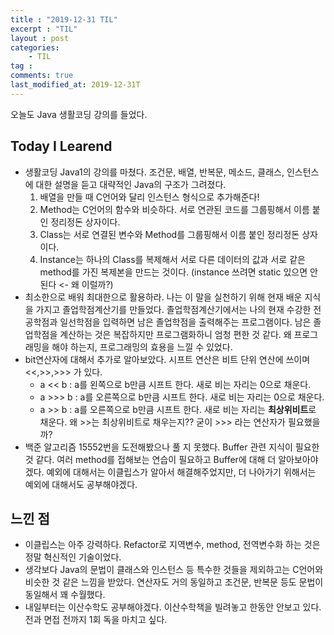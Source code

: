```yaml
---
title : "2019-12-31 TIL"
excerpt : "TIL"
layout : post
categories:
    - TIL
tag :
comments: true
last_modified_at: 2019-12-31T
---
```


오늘도 Java 생활코딩 강의를 들었다.

## Today I Learend 
* 생활코딩 Java1의 강의를 마쳤다. 조건문, 배열, 반복문, 메소드, 클래스, 인스턴스에 대한 설명을 듣고 대략적인 Java의 구조가 그려졌다.
    1. 배열을 만들 때 C언어와 달리 인스턴스 형식으로 추가해준다!
    2. Method는 C언어의 함수와 비슷하다. 서로 연관된 코드를 그룹핑해서 이름 붙인 정리정돈 상자이다.
    3. Class는 서로 연결된 변수와 Method를 그룹핑해서 이름 붙인 정리정돈 상자이다.
    4. Instance는 하나의 Class를 복제해서 서로 다른 데이터의 값과 서로 같은 method를 가진 복제본을 만드는 것이다. (instance 쓰려면 static 있으면 안 된다 <- 왜 이럴까?)
* 최소한으로 배워 최대한으로 활용하라. 나는 이 말을 실천하기 위해 현재 배운 지식을 가지고 졸업학점계산기를 만들었다. 졸업학점계산기에서는 나의 현재 수강한 전공학점과 일선학점을 입력하면 남은 졸업학점을 출력해주는 프로그램이다. 남은 졸업학점을 계산하는 것은 복잡하지만 프로그램화하니 엄청 편한 것 같다. 왜 프로그래밍을 해야 하는지, 프로그래밍의 효용을 느낄 수 있었다.
* bit연산자에 대해서 추가로 알아보았다. 시프트 연산은 비트 단위 연산에 쓰이며 <<,>>,>>> 가 있다. 
    * a << b : a를 왼쪽으로 b만큼 시프트 한다. 새로 비는 자리는 0으로 채운다.
    * a >>> b : a를 오른쪽으로 b만큼 시프트 한다. 새로 비는 자리는 0으로 채운다.
    * a >> b : a를 오른쪽으로 b만큼 시프트 한다. 새로 비는 자리는 **최상위비트**로 채운다.
    왜 >>는 최상위비트로 채우는지?? 굳이 >>> 라는 연산자가 필요했을까?
* 백준 알고리즘 15552번을 도전해봤으나 풀 지 못했다. Buffer 관련 지식이 필요한 것 같다. 여러 method를 접해보는 연습이 필요하고 Buffer에 대해 더 알아보아야겠다. 예외에 대해서는 이클립스가 알아서 해결해주었지만, 더 나아가기 위해서는 예외에 대해서도 공부해야겠다.


## 느낀 점
 * 이클립스는 아주 강력하다. Refactor로 지역변수, method, 전역변수화 하는 것은 정말 혁신적인 기술이었다.
 * 생각보다 Java의 문법이 클래스와 인스턴스 등 특수한 것들을 제외하고는 C언어와 비슷한 것 같은 느낌을 받았다. 연산자도 거의 동일하고 조건문, 반복문 등도 문법이 동일해서 꽤 수월했다.
 * 내일부터는 이산수학도 공부해야겠다. 이산수학책을 빌려놓고 한동안 안보고 있다. 전과 면접 전까지 1회 독을 마치고 싶다.